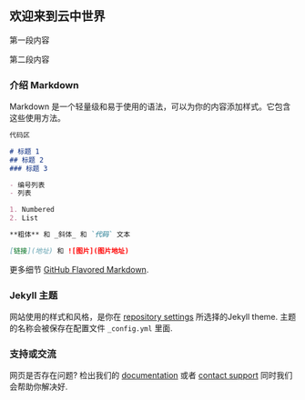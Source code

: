 ## 欢迎来到云中世界

第一段内容

第二段内容

### 介绍 Markdown

Markdown 是一个轻量级和易于使用的语法，可以为你的内容添加样式。它包含这些使用方法。

```markdown
代码区

# 标题 1
## 标题 2
### 标题 3

- 编号列表
- 列表

1. Numbered
2. List

**粗体** 和 _斜体_ 和 `代码` 文本

[链接](地址) 和 ![图片](图片地址)
```

更多细节 [GitHub Flavored Markdown](https://guides.github.com/features/mastering-markdown/).

### Jekyll 主题

网站使用的样式和风格，是你在 [repository settings](https://github.com/YunZhongZi/yunzhongzi.github.io/settings) 所选择的Jekyll theme. 主题的名称会被保存在配置文件 `_config.yml` 里面.

### 支持或交流

网页是否存在问题? 检出我们的 [documentation](https://help.github.com/categories/github-pages-basics/) 或者 [contact support](https://github.com/contact) 同时我们会帮助你解决好.
